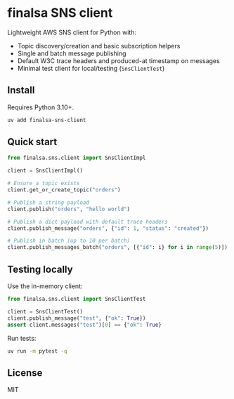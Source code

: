 # finalsa SNS client

Lightweight AWS SNS client for Python with:

- Topic discovery/creation and basic subscription helpers
- Single and batch message publishing
- Default W3C trace headers and produced-at timestamp on messages
- Minimal test client for local/testing (`SnsClientTest`)

## Install

Requires Python 3.10+.

```bash
uv add finalsa-sns-client
```

## Quick start

```python
from finalsa.sns.client import SnsClientImpl

client = SnsClientImpl()

# Ensure a topic exists
client.get_or_create_topic("orders")

# Publish a string payload
client.publish("orders", "hello world")

# Publish a dict payload with default trace headers
client.publish_message("orders", {"id": 1, "status": "created"})

# Publish in batch (up to 10 per batch)
client.publish_messages_batch("orders", [{"id": i} for i in range(5)])
```

## Testing locally

Use the in-memory client:

```python
from finalsa.sns.client import SnsClientTest

client = SnsClientTest()
client.publish_message("test", {"ok": True})
assert client.messages("test")[0] == {"ok": True}
```

Run tests:

```bash
uv run -m pytest -q
```

## License

MIT
